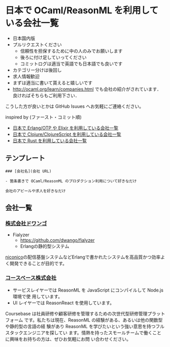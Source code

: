 # 日本で OCaml/ReasonML を利用している会社一覧

- 日本国内版
- プルリクエストください
    - 信頼性を担保するために中の人のみでお願いします
    - 後ろに付け足していってください
    - コミットログは適当で英語でも日本語でも良いです
- カテゴリー分けは後回し
- 求人情報歓迎
- まずは適当に書いて貰えると嬉しいです
- http://ocaml.org/learn/companies.html でも会社の紹介がされています．良ければそちらもご利用下さい．

こうした方が良いとかは GitHub Isuues へお気軽にご連絡ください。

inspired by (ファースト・コミット順)

- [日本で Erlang/OTP や Elixir を利用している会社一覧][japanese-erlang-elixir-companies]
- [日本で Clojure/ClojureScript を利用している会社一覧][japanese-clojure-companies]
- [日本で Rust を利用している会社一覧][japanese-rust-companies]

## テンプレート

```
### [会社名](会社 URL)

- 箇条書きで OCaml/ReasonML のプロダクション利用について好きなだけ

会社のアピールや求人を好きなだけ
```

## 会社一覧

### [株式会社ドワンゴ](http://dwango.co.jp)

- Fialyzer
  - https://github.com/dwango/fialyzer
  - Erlangの静的型システム

[niconico](http://dwango.co.jp/business/portal.html)の配信基盤システムなどErlangで書かれたシステムを高品質かつ効率よく開発できることが目的です。

### [コースベース株式会社](https://coursebase.co)

- サービスレイヤーでは ReasonML を JavaScript にコンパイルして Node.js 環境で使 用しています。
- UI レイヤーでは ReasonReact を使用しています。

Coursebase は社員研修や顧客研修を管理するための次世代型研修管理プラットフォーム です。私たちは現在、ReasonML の経験がある、あるいは他の関数型や静的型の言語の経 験があり ReasonML を学びたいという強い意思を持つフルスタックエンジニアを探してい ます。情熱を持ったスモールチームで働くことに興味をお持ちの方は、ぜひお気軽にお問 い合わせください。

[japanese-erlang-elixir-companies]: https://github.com/voluntas/japanese-erlang-elixir-companies
[japanese-clojure-companies]: https://github.com/athos/japanese-clojure-companies
[japanese-rust-companies]: https://github.com/fnwiya/japanese-rust-companies
